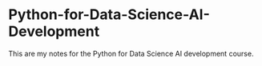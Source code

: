 # Python-for-Data-Science-AI-Development

This are my notes for the Python for Data Science AI development course.